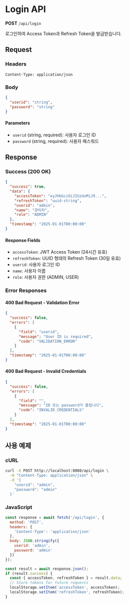 # Login API

**POST** `/api/login`

로그인하여 Access Token과 Refresh Token을 발급받습니다.

## Request

### Headers
```
Content-Type: application/json
```

### Body
```json
{
  "userid": "string",
  "password": "string"
}
```

#### Parameters
- `userid` (string, required): 사용자 로그인 ID
- `password` (string, required): 사용자 패스워드

## Response

### Success (200 OK)
```json
{
  "success": true,
  "data": {
    "accessToken": "eyJhbGciOiJIUzUxMiJ9...",
    "refreshToken": "uuid-string",
    "userid": "admin",
    "name": "관리자",
    "role": "ADMIN"
  },
  "timestamp": "2025-01-01T00:00:00"
}
```

#### Response Fields
- `accessToken`: JWT Access Token (24시간 유효)
- `refreshToken`: UUID 형태의 Refresh Token (30일 유효)
- `userid`: 사용자 로그인 ID
- `name`: 사용자 이름
- `role`: 사용자 권한 (ADMIN, USER)

### Error Responses

#### 400 Bad Request - Validation Error
```json
{
  "success": false,
  "errors": [
    {
      "field": "userid",
      "message": "User ID is required",
      "code": "VALIDATION_ERROR"
    }
  ],
  "timestamp": "2025-01-01T00:00:00"
}
```

#### 400 Bad Request - Invalid Credentials
```json
{
  "success": false,
  "errors": [
    {
      "field": "",
      "message": "ID 또는 password가 틀립니다",
      "code": "INVALID_CREDENTIALS"
    }
  ],
  "timestamp": "2025-01-01T00:00:00"
}
```

## 사용 예제

### cURL
```bash
curl -X POST http://localhost:8080/api/login \
  -H "Content-Type: application/json" \
  -d '{
    "userid": "admin",
    "password": "admin"
  }'
```

### JavaScript
```javascript
const response = await fetch('/api/login', {
  method: 'POST',
  headers: {
    'Content-Type': 'application/json'
  },
  body: JSON.stringify({
    userid: 'admin',
    password: 'admin'
  })
});

const result = await response.json();
if (result.success) {
  const { accessToken, refreshToken } = result.data;
  // Store tokens for future requests
  localStorage.setItem('accessToken', accessToken);
  localStorage.setItem('refreshToken', refreshToken);
}
```